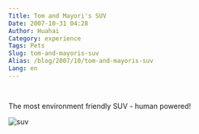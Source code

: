 ```yaml
---
Title: Tom and Mayori's SUV
Date: 2007-10-31 04:28
Author: Huahai
Category: experience
Tags: Pets
Slug: tom-and-mayoris-suv
Alias: /blog/2007/10/tom-and-mayoris-suv
Lang: en
---
```


<span style="font-size: 0.9em; margin-top: 0px;">[  
](http://www.flickr.com/people/yyhh/) </span>

The most environment friendly SUV - human powered!

![suv](http://farm3.static.flickr.com/2342/1806569403_a3951d73dd.jpg)
